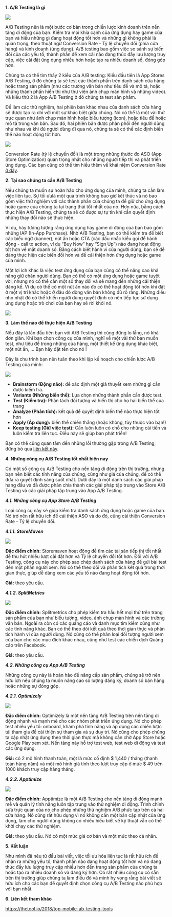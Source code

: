 **1.  A/B Testing là gì**

![](https://images.viblo.asia/4b99811f-e80f-4785-b474-384390c03864.png)

A/B Testing nên là một bước cơ bản trong chiến lược kinh doanh trên nền tảng di động của bạn. Kiểm tra mọi khía cạnh của ứng dụng hay game của bạn và hiểu những gì đang hoạt động tốt hơn và những gì không phải là quan trọng, theo thuật ngữ Conversion Rate - Tỷ lệ chuyển đổi (phía cửa hàng) và kinh doanh (ứng dụng). A/B testing bao gồm việc so sánh sự biến đổi của các yếu tố, thành phần để xem cái nào đang thúc đẩy lưu lượng truy cập, việc cài đặt ứng dụng nhiều hơn hoặc tạo ra nhiều doanh số, đóng góp hơn.

Chúng ta có thể tìm thấy 2 kiểu của A/B testing: Kiểu đầu tiên là App Stores A/B Testing, ở đó chúng ta sẽ test các thành phần trên danh sách cửa hàng hoặc trang sản phẩm (như các trường văn bản như tiêu đề và mô tả, hoặc những thành phần hiển thị như thư viện ảnh chụp màn hình và những video). Và kiẻu thứ 2 là App A/B Testing ở đó chúng ta test sản phẩm.

Để làm các thử nghiệm, hai phiên bản khác nhau của danh sách cửa hàng sẽ được tạo ra chỉ với một sự khác biệt giữa chúng. Nó có thể là một vài thứ trực quan như ảnh chụp màn hình hoặc biểu tượng (icon), hoặc tiêu đề hoặc mô tả trong văn bản. Sau đó, hai phiên bản được phân phối đến người dùng như nhau và khi đủ người dùng đi qua nó, chúng ta sẽ có thể xác định biến thể nào hoạt động tốt hơn.

![](https://images.viblo.asia/d78278e0-f59e-4d06-86d5-1fee3248f0ee.png)

Conversion Rate (tỷ lệ chuyển đổi) là một trong những thước đo ASO (App Store Optimization) quan trọng nhất cho những người tiếp thị và phát triển ứng dụng. Các bạn cũng có thể tìm hiểu thêm về khái niệm Conversion Rate [ở đây](https://thetool.io/2018/how-to-improve-conversion-rate).

**2. Tại sao chúng ta cần A/B Testing**

Nếu chúng ta muốn sự hoàn hảo cho ứng dụng của mình, chúng ta cần làm việc liên tục. Sự tối ưulà một quá trình không bao giờ kết thúc và nó bao gồm việc thử nghiệm với các thành phần của chúng ta để giữ cho ứng dụng hoặc game của chúng ta tại trạng thái tốt nhất của nó. Hơn nữa, bằng cách thực hiện A/B Testing, chúng ta sẽ có được sự tự tin khi cần quyết định những thay đổi nào sẽ thực hiện.

Ví dụ, hãy tưởng tượng rằng ứng dụng hay game di động của bạn bao gồm những IAP (In-App Purchase). Nhờ A/B Testing, bạn có thể kiểm tra để biết các biểu ngữ (banner), nút ấn hoặc CTA (các dấu nhắc kiểu gọi để hành động - call to action, ví dụ “Buy Now” hay “Sign Up”) nào đang hoạt động tốt hơn về mặt doanh số. Bằng cách biết hành vi của người dùng, bạn sẽ dễ dàng thực hiện các biến đổi hơn và để cải thiện hơn ứng dụng hoặc game của mình.

Một lợi ích khác là việc test ứng dụng của bạn cũng có thể nâng cao khả năng giữ chân người dùng. Bạn có thể có một ứng dụng hoặc game tuyệt vời, nhưng nó có thể cần một số thay đổi và sẽ mang đến những cải thiện đáng kể. Ví dụ có thể có một nút ấn nào đó có thể hoạt động tốt hơn khi đặt ở một vị trí khác hoặc ở đâu đó dòng văn bản không đủ rõ ràng. Những điều nhỏ nhặt đó có thể khiến người dùng quyết định có nên tiếp tục sử dụng ứng dụng hoặc trò chơi của bạn hay sẽ rời khỏi nó.

![](https://images.viblo.asia/22229ab3-f055-42ff-8292-a37d87cf2a3e.png)

**3. Làm thế nào để thực hiện A/B Testing**

Nếu đây là lần đầu tiên bạn với A/B Testing thì cũng đừng lo lắng, nó khá đơn giản. Khi bạn chọn công cụ của mình, nghĩ về một vài thứ bạn muốn test, như tiêu đề trong những cửa hàng, một thiết kế ứng dụng khác biệt, một nút ấn, ... Bạn hãy đặt tên cho nó !

Đây là chu trình bạn nên tuân theo khi lập kế hoạch cho chiến lược A/B Testing của mình:

![](https://images.viblo.asia/d277b3cd-dae5-40e8-9c7f-cf11d98c9c10.png)

* **Brainstorm (Động não):** để xác định một giả thuyết xem những gì cần được kiểm tra.
* **Variants (Những biến thể):** Lựa chọn những thành phần cần được test.
* **Test (Kiểm tra):** Phân tách đối tượng và hiển thị cho họ hai biến thể của trang
* **Analyze (Phân tích):** kết quả để quyết định biến thể nào thực hiện tốt hơn
* **Apply (Áp dụng):** biến thể chiến thắng (hoặc không, tùy thuộc vào bạn!)
* **Keep testing (Giữ việc test):** Cần luôn luôn có chỗ cho những cải tiến và luôn kiểm tra liên tục. Điều này sẽ giúp bạn phát triển!

Bạn có thể cũng quan tâm đến những lỗi thường gặp trong A/B Testing, đừng bỏ qua [liên kết này](https://thetool.io/2017/app-ab-testing-strategy-mistakes).

**4. Những công cụ A/B Testing tốt nhất hiện nay**

Có một số công cụ A/B Testing cho nền tảng di động trên thị trường, nhưng bạn nên biết các tính năng của chúng, cũng như giá của chúng, để có thể đưa ra quyết định sáng suốt nhất. Dưới đây là một danh sách các giải pháp hàng đầu và đã được phân chia thành các giải pháp tập trung vào Store A/B Testing và các giải pháp tập trung vào App A/B Testing.

***4.1. Những công cụ App Store A/B Testing***

Loại công cụ này sẽ giúp kiểm tra danh sách ứng dụng hoặc game của bạn. Nó trở nên rất hữu ích để cải thiện ASO và do đó, cũng cải thiện Conversion Rate - Tỷ lệ chuyển đổi.

***4.1.1. StoreMaven***

![](https://images.viblo.asia/09277959-13dc-49de-9a10-c701ae00ad46.png)

**Đặc điểm chính:** Storemaven hoạt động để tìm các tài sản tiếp thị tốt nhất để thu hút nhiều lượt cài đặt hơn và Tỷ lệ chuyển đổi tốt hơn. Đối với A/B Testing, công cụ này cho phép sao chép danh sách cửa hàng để gửi bài test đến một phần người xem. Nó có thể theo dõi và phân tích kết quả trong thời gian thực, giúp dễ dàng xem các yếu tố nào đang hoạt động tốt hơn.

**Giá:** theo yêu cầu.

***4.1.2. SplitMetrics***

![](https://images.viblo.asia/f36663dc-0293-47d0-a481-a2e3ffb6b42b.png)

**Đặc điểm chính:** Splitmetrics cho phép kiểm tra hầu hết mọi thứ trên trang sản phẩm của bạn như biểu tượng, video, ảnh chụp màn hình và các trường văn bản. Ngoài ra còn có các quảng cáo và danh mục tìm kiếm cũng như các tính năng khác. Bạn có thể theo dõi kết quả theo thời gian thực và phân tích hành vi của người dùng. Nó cũng có thể phân loại đối tượng người xem của bạn cho các mục đích khác nhau, cũng như test các chiến dịch Quảng cáo trên Facebook.

**Giá:** theo yêu cầu.

***4.2. Những công cụ App A/B Testing***

Những công cụ này là hoàn hảo để nâng cấp sản phẩm, chúng sẽ trở nên hữu ích nếu chúng ta muốn nâng cao số lượng đăng ký, doanh số bán hàng hoặc những sự đóng góp.

***4.2.1. Optimizely***

![](https://images.viblo.asia/3231843c-531a-496a-aaca-1c614016f316.png)

**Đặc điểm chính:** Optimizely là một nền tảng A/B Testing trên nền tảng di động nhanh và mạnh mẽ cho các nhóm phát triển ứng dụng. Nó cho phép test nhiều yếu tố: onboard, khám phá tính năng và áp dụng các chiến lược tái tham gia để cải thiện sự tham gia và sự duy trì. Nó cũng cho phép chúng ta cập nhật ứng dụng theo thời gian thực mà không cần chờ App Store hoặc Google Play xem xét. Nền tảng này hỗ trợ test web, test web di động và test các ứng dụng.

**Giá:** có 2 mô hình thanh toán, một là mức cố định $ 1,440 / tháng (thanh toán hàng năm) và một mô hình giá tính theo lượt truy cập ở mức $ 49 trên 1000 khách truy cập hàng tháng.

***4.2.2. Apptimize***

![](https://images.viblo.asia/d24c425a-5185-486a-90c9-0a1cff4724ec.png)

**Đặc điểm chính:** Apptimize là một A/B Testing cho nền tảng di động mạnh mẽ và quản lý tính năng luôn tập trung vào thử nghiệm di động. Trình chỉnh sửa trực quan của nó cho phép những thử nghiệm A/B phức tạp trên cả hai cửa hàng. Nó cũng rất hữu dụng vì nó không cần một bản cập nhật của ứng dụng, làm cho người dùng không có nhiều hiểu biết về kỹ thuật vẫn có thể khởi chạy các thử nghiệm.

**Giá:** theo yêu cầu. Nó có một mức giá cơ bản và một mức theo cá nhân.

**5. Kết luận**

Như mình đã nêu từ đầu bài viết, việc tối ưu hóa liên tục là rất hữu ích để nhận ra những yếu tố, thành phần nào đang hoạt động tốt hơn và nó đang thúc đẩy lưu lượng truy cập nhiều hơn đến trang sản phẩm của chúng ta hoặc tạo ra nhiều doanh số và đăng ký hơn. Có rất nhiều công cụ có sẵn trên thị trường giúp chúng ta làm điều đó và mình hy vọng rằng bài viết sẽ hữu ích cho các bạn để quyết định chọn công cụ A/B Testing nào phù hợp với bạn nhất.

**6. Liên kết tham khảo**

https://thetool.io/2018/top-mobile-ab-testing-tools
